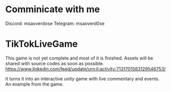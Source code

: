 # Comminicate with me
Discord: msaoverdose
Telegram: msaoverd0se

# TikTokLiveGame
This game is not yet complete and most of it is finished.
Assets will be shared with source codes as soon as possible.
https://www.linkedin.com/feed/update/urn:li:activity:7131701583129546753/

It turns it into an interactive unity game with live commentary and events.
An example from the game.
